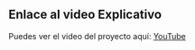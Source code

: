 ## Enlace al video Explicativo

Puedes ver el video del proyecto aquí: [YouTube](https://youtu.be/PAA5pcoU_Ns)

